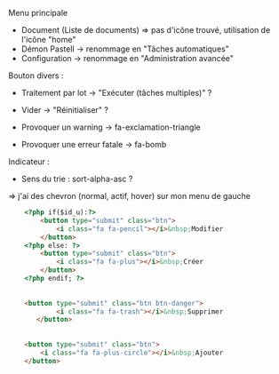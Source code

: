Menu principale

- Document (Liste de documents) => pas d'icône trouvé, utilisation de l'icône "home"
- Démon Pastell -> renommage en "Tâches automatiques"
- Configuration -> renommage en "Administration avancée"

Bouton divers : 

- Traitement par lot -> "Exécuter  (tâches multiples)" ? 

- Vider -> "Réinitialiser" ? 


- Provoquer un warning -> fa-exclamation-triangle
- Provoquer une erreur fatale -> fa-bomb




Indicateur :
- Sens du trie : sort-alpha-asc ?   

 
 => j'ai des chevron (normal, actif, hover) sur mon menu de gauche
 
 
```html
    <?php if($id_u):?>
        <button type="submit" class="btn">
            <i class="fa fa-pencil"></i>&nbsp;Modifier
        </button>
    <?php else: ?>
        <button type="submit" class="btn">
            <i class="fa fa-plus"></i>&nbsp;Créer
        </button>
    <?php endif; ?>
    
    
    <button type="submit" class="btn btn-danger">
            <i class="fa fa-trash"></i>&nbsp;Supprimer
       </button>
    
    
    <button type="submit" class="btn">
        <i class="fa fa-plus-circle"></i>&nbsp;Ajouter
    </button>
    
```